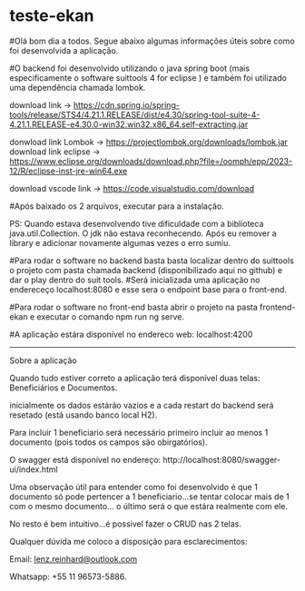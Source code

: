 # teste-ekan

#Olá bom dia a todos. Segue abaixo algumas informações úteis sobre como foi desenvolvida a aplicação.

#O backend foi desenvolvido utilizando o java spring boot (mais especificamente o software suittools 4 for eclipse ) e também foi utilizado uma dependência chamada lombok.

download link ->
https://cdn.spring.io/spring-tools/release/STS4/4.21.1.RELEASE/dist/e4.30/spring-tool-suite-4-4.21.1.RELEASE-e4.30.0-win32.win32.x86_64.self-extracting.jar

donwload link Lombok ->
https://projectlombok.org/downloads/lombok.jar
download link eclipse -> 
https://www.eclipse.org/downloads/download.php?file=/oomph/epp/2023-12/R/eclipse-inst-jre-win64.exe

download vscode link ->
https://code.visualstudio.com/download

#Após baixado os 2 arquivos, executar para a instalação.

PS: Quando estava desenvolvendo tive dificuldade com a biblioteca java.util.Collection.
O jdk não estava reconhecendo.
Após eu remover a library e adicionar novamente algumas vezes o erro sumiu.

#Para rodar o software no backend basta basta localizar dentro do suittools o projeto com pasta chamada backend (disponibilizado aqui no github) e dar o play dentro do suit tools.
#Será inicializada uma aplicação no endereceço localhost:8080 e esse sera o endpoint base para o front-end.

#Para rodar o software no front-end basta abrir o projeto na pasta frontend-ekan e executar o comando npm run ng serve.

#A aplicação estára disponível no endereco web: localhost:4200

--------------------------------------------------------------------------------------------------------------------------

Sobre a aplicação

Quando tudo estiver correto a aplicação terá disponível duas telas: Beneficiários e Documentos.

inicialmente os dados estárão vazios e a cada restart do backend será resetado (está usando banco local H2).

Para incluir 1 beneficiario será necessário primeiro incluir ao menos 1 documento (pois todos os campos são obirgatórios).

O swagger está disponível no endereço: http://localhost:8080/swagger-ui/index.html

Uma observação útil para entender como foi desenvolvido é que 1 documento só pode pertencer a 1 beneficiario...se tentar colocar mais de 1 com o mesmo documento... o último será o que estára realmente com ele.

No resto é bem intuitivo...é possivel fazer o CRUD nas 2 telas.

Qualquer dúvida me coloco a disposição para esclarecimentos:

Email: lenz.reinhard@outlook.com

Whatsapp: +55 11 96573-5886.
